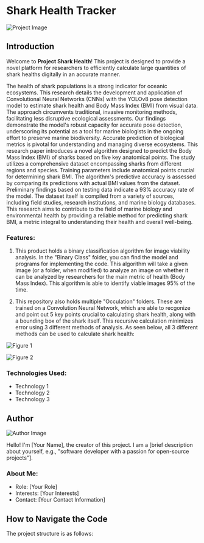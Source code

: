 # Shark Health Tracker

![Project Image](/image000000.png)

## Introduction
Welcome to **Project Shark Health**! This project is designed to provide a novel platform for researchers to efficiently calculate large quantities of shark healths digitally in an accurate manner. 

The health of shark populations is a strong indicator for oceanic ecosystems. This research details the development and application of Convolutional Neural Networks (CNNs) with the YOLOv8 pose detection model to estimate shark health and Body Mass Index (BMI) from visual data. The approach circumvents traditional, invasive monitoring methods, facilitating less disruptive ecological assessments. Our findings demonstrate the model's robust capacity for accurate pose detection, underscoring its potential as a tool for marine biologists in the ongoing effort to preserve marine biodiversity. Accurate prediction of biological metrics is pivotal for understanding and managing diverse ecosystems. This research paper introduces a novel algorithm designed to predict the Body Mass Index (BMI) of sharks based on five key anatomical points. The study utilizes a comprehensive dataset encompassing sharks from different regions and species. Training parameters include anatomical points crucial for determining shark BMI. The algorithm's predictive accuracy is assessed by comparing its predictions with actual BMI values from the dataset. Preliminary findings based on testing data indicate a 93% accuracy rate of the model. The dataset itself is compiled from a variety of sources, including field studies, research institutions, and marine biology databases. This research aims to contribute to the field of marine biology and environmental health by providing a reliable method for predicting shark BMI, a metric integral to understanding their health and overall well-being.

### Features:
1) This product holds a binary classification algorithm for image viability analysis. In the "Binary Class" folder, you can find the model and programs for implementing the code. This algorithm will take a given image (or a folder, when modified) to analyze an image on whether it can be analyzed by researchers for the main metric of health (Body Mass Index). This algorithm is able to identify viable images 95% of the time.
   
2) This repository also holds multiple "Occulation" folders. These are trained on a Convolution Neural Network, which are able to recgonize and point out 5 key points crucial to calculating shark health, along with a bounding box of the shark itself. This recursive calculation minimizes error using 3 different methods of analysis. As seen below, all 3 different methods can be used to calculate shark health:

![Figure 1](/image000000.png)

![Figure 2](/image000000.png)


### Technologies Used:
- Technology 1
- Technology 2
- Technology 3

## Author

![Author Image](/image000000.png)

Hello! I'm [Your Name], the creator of this project. I am a [brief description about yourself, e.g., "software developer with a passion for open-source projects"].

### About Me:
- Role: [Your Role]
- Interests: [Your Interests]
- Contact: [Your Contact Information]

## How to Navigate the Code

The project structure is as follows:


